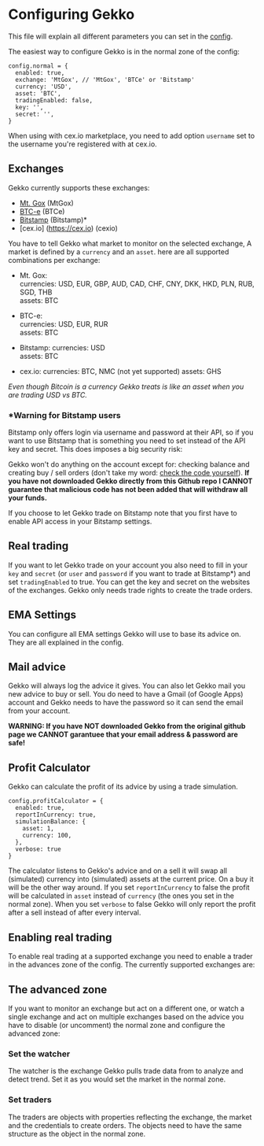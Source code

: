 # Configuring Gekko

This file will explain all different parameters you can set in the [config](https://github.com/askmike/gekko/blob/master/config.js).

The easiest way to configure Gekko is in the normal zone of the config:

    config.normal = {
      enabled: true,
      exchange: 'MtGox', // 'MtGox', 'BTCe' or 'Bitstamp'
      currency: 'USD',
      asset: 'BTC',
      tradingEnabled: false,
      key: '',
      secret: '',
    }

When using with cex.io marketplace, you need to add option `username` set to the username you're registered with at cex.io.

## Exchanges

Gekko currently supports these exchanges:

* [Mt. Gox](https://mtgox.com) (MtGox)
* [BTC-e](https://btc-e.com) (BTCe)
* [Bitstamp](https://bitstamp.com) (Bitstamp)*
* [cex.io] (https://cex.io) (cexio)

You have to tell Gekko what market to monitor on the selected exchange, A market is defined by a `currency` and an `asset`. here are all supported combinations per exchange:

* Mt. Gox:  
  currencies: USD, EUR, GBP, AUD, CAD, CHF, CNY, DKK, HKD, PLN, RUB, SGD, THB  
  assets: BTC

* BTC-e:  
  currencies: USD, EUR, RUR  
  assets: BTC

* Bitstamp:
  currencies: USD  
  assets: BTC
  
* cex.io:
  currencies: BTC, NMC (not yet supported)
  assets: GHS

*Even though Bitcoin is a currency Gekko treats is like an asset when you are trading USD vs BTC.*

### *Warning for Bitstamp users

Bitstamp only offers login via username and password at their API, so if you want to use Bitstamp that is something you need to set instead of the API key and secret. This does imposes a big security risk:

Gekko won't do anything on the account except for: checking balance and creating buy / sell orders (don't take my word: [check the code yourself](https://github.com/askmike/gekko)). **If you have not downloaded Gekko directly from this Github repo I CANNOT guarantee that malicious code has not been added that will withdraw all your funds.**

If you choose to let Gekko trade on Bitstamp note that you first have to enable API access in your Bitstamp settings.

## Real trading

If you want to let Gekko trade on your account you also need to fill in your `key` and `secret` (or `user` and `password` if you want to trade at Bitstamp*) and set `tradingEnabled` to true. You can get the key and secret on the websites of the exchanges. Gekko only needs trade rights to create the trade orders.

## EMA Settings

You can configure all EMA settings Gekko will use to base its advice on. They are all explained in the config.

## Mail advice

Gekko will always log the advice it gives. You can also let Gekko mail you new advice to buy or sell. You do need to have a Gmail (of Google Apps) account and Gekko needs to have the password so it can send the email from your account.

**WARNING: If you have NOT downloaded Gekko from the original github page we CANNOT garantuee that your email address & password are safe!**


## Profit Calculator

Gekko can calculate the profit of its advice by using a trade simulation.

    config.profitCalculator = {
      enabled: true,
      reportInCurrency: true,
      simulationBalance: {
        asset: 1,
        currency: 100,
      },
      verbose: true
    }

The calculator listens to Gekko's advice and on a sell it will swap all (simulated) currency into (simulated) assets at the current price. On a buy it will be the other way around. If you set `reportInCurrency` to false the profit will be calculated in `asset` instead of `currency` (the ones you set in the normal zone). When you set `verbose` to false Gekko will only report the profit after a sell instead of after every interval.


## Enabling real trading

To enable real trading at a supported exchange you need to enable a trader in the advances zone of the config. The currently supported exchanges are:

## The advanced zone

If you want to monitor an exchange but act on a different one, or watch a single exchange and act on multiple exchanges based on the advice you have to disable (or uncomment) the normal zone and configure the advanced zone: 

### Set the watcher

The watcher is the exchange Gekko pulls trade data from to analyze and detect trend. Set it as you would set the market in the normal zone.

### Set traders

The traders are objects with properties reflecting the exchange, the market and the credentials to create orders. The objects need to have the same structure as the object in the normal zone.